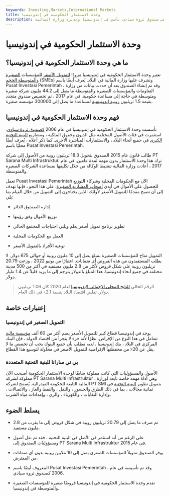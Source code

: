 ```yaml
---
keywords: Investing,Markets,International Markets
title: وحدة الاستثمار الحكومية في إندونيسيا
description: وحدة الاستثمار الحكومي في إندونيسيا هي صندوق ثروة سيادي تأسس في إندونيسيا وتديره وزارة المالية.
---
```


# وحدة الاستثمار الحكومية في إندونيسيا
## ما هي وحدة الاستثمار الحكومية في إندونيسيا؟

تعتبر وحدة الاستثمار الحكومية في إندونيسيا مزودًا [للتمويل الأصغر](/microfinance) للمؤسسات [الصغيرة والمتوسطة الحجم](/smallandmidsizeenterprises) (SMEs) وتشرف عليها وزارة المالية في البلاد. يُعرف أيضًا باسم Pusat Investasi Pemerintah ، وقد تم إنشاء الصندوق بعد أن حددت بيانات من وزارة التعاونيات والمؤسسات الصغيرة والمتوسطة ما يصل إلى 44.2 مليون شركة صغيرة ومتوسطة في حاجة إلى مساعدة حكومية. في عام 2017 ، تم تخصيص صندوق متجدد بقيمة 1.5 تريليون [روبية إندونيسية](/idr-indonesian-rupiah) لمساعدة ما يصل إلى 300000 مؤسسة صغيرة.

## فهم وحدة الاستثمار الحكومية في إندونيسيا

تأسست وحدة الاستثمار الحكومية في إندونيسيا في عام 2006 [كصندوق ثروة سيادي](/sovereign_wealth_fund). استثمرت في فئات الأصول المختلفة مثل الديون وحقوق الملكية ، ومشاريع [البنية التحتية الكبرى](/infrastructure) في جميع أنحاء البلاد ، والاستثمارات المباشرة الأخرى. كما ذكر أعلاه ، يُعرف أيضًا محليًا باسم Pusat Investasi Pemerintah.

طالب قانون عام 2015 الصندوق بتحويل 18.3 تريليون روبية من الأصول إلى شركة PT Sarana Multi Infrastruktur. ترك هذا وحدة الاستثمار بدون مهمة لمدة عامين. في عام 2017 ، أعادت وزارة المالية تنشيط الوكالة من خلال تكليفها بمساعدة الشركات الصغيرة والمتوسطة.

تعمل Pusat Investasi Pemerintah الآن مع الحكومات المحلية وشركاء التوزيع للحصول على الأموال في أيدي [أصحاب المشاريع الصغيرة](/entrepreneur). على هذا النحو ، فإنها تهدف إلى أن تصبح مقدمًا للتمويل الأصغر لأولئك الذين يحتاجون إلى التمويل من خلال القيام بما يلي:

- إدارة الصندوق الدائر

- توزيع الأموال وفق رؤيتها

- تطوير برنامج تمويل أصغر يعلم ويلبي احتياجات المجتمع الحالي

- العمل مع الحكومات المحلية

- توعية الأفراد بالتمويل الأصغر

التمويل متاح للمؤسسات الصغيرة بمبلغ يصل إلى 10 مليون روبية أو حوالي 675 دولار. لا يطلب المستفيدون من هذه القروض أي ضمانات. اعتبارًا من يونيو 2022 ، وزعت 20.79 تريليون روبية على شكل قروض لأكثر من 2.8 مليون مستفيد في أكثر من 500 مدينة مختلفة في جميع أنحاء إندونيسيا. هذا المبلغ بالدولار يترجم إلى ما يزيد قليلاً عن 1.4 مليار دولار.

> الرقم الحالي [للناتج المحلي الإجمالي لإندونيسيا](/gdp) لعام 2020 كان 1.06 تريليون دولار. تقلص اقتصاد البلاد بنسبة 2.1٪ في ذلك العام.

>

## إعتبارات خاصة

### التمويل الصغير في إندونيسيا

يوجد في إندونيسيا قطاع كبير للتمويل الأصغر يضم أكثر من 60 ألف [مؤسسة مالية](/financialinstitution) تتعامل في هذا النوع من الإقراض. نظرًا لأنه جزء لا يتجزأ من اقتصاد الدولة ، فإن البنك المركزي في البلاد ، بنك إندونيسيا ، لديه مطلب بأن جميع البنوك يجب أن تخصص ما لا يقل عن 20٪ من محفظتها الإقراضية للتمويل الأصغر في محاولة لتوسيع هذا القطاع.

### بي تي سارانا للبنية التحتية المتعددة

الأصول والمسؤوليات التي كانت مملوكة سابقًا لوحدة الاستثمار الحكومية أصبحت الآن مملوكة لشركة PT Sarana Multi Infrastruktur ، وهي أداة مهمة خاصة تابعة لوزارة المالية التابعة للحكومة الفيدرالية. يُسمح لشركة PT SMI بتمويل تطوير [البنية التحتية](/infrastructure) في ثمانية مجالات ، بما في ذلك الطرق والجسور ، والنقل ، والنفط والغاز ، والاتصالات ، وإدارة النفايات ، والكهرباء ، والري ، وإمدادات مياه الشرب.

## يسلط الضوء

- تم صرف ما يصل إلى 20.79 تريليون روبية في شكل قروض إلى ما يقرب من 2.8 مليون مستفيد.

- على الرغم من أنه استثمر في الأصل في البنية التحتية ، فقد تم نقل أصول ومسؤوليات الصندوق إلى PT Sarana Multi Infrastruktur في عام 2015.

- يوفر الصندوق تمويلاً للمؤسسات الصغرى يصل إلى 10 ملايين روبية بدون أي ضمانات من المقترض.

- المعروف أيضًا باسم Pusat Investasi Pemerintah ، وقد تم تأسيسه في عام 2006 كصندوق ثروة سيادي.

- تقدم وحدة الاستثمار الحكومية في إندونيسيا قروضًا صغيرة للمؤسسات الصغيرة والمتوسطة في إندونيسيا.

